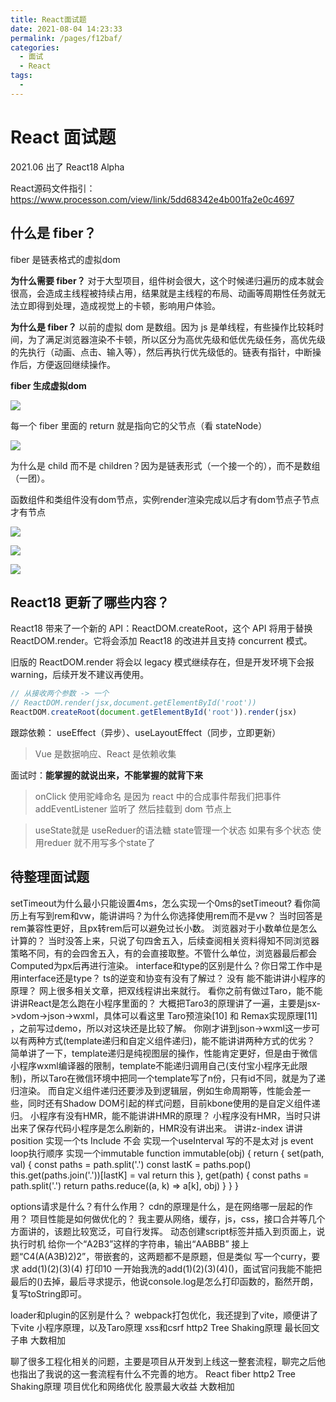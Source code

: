 ```yaml
---
title: React面试题
date: 2021-08-04 14:23:33
permalink: /pages/f12baf/
categories:
  - 面试
  - React
tags:
  - 
---
```


# React 面试题

2021.06 出了 React18 Alpha
<!-- more -->

React源码文件指引：https://www.processon.com/view/link/5dd68342e4b001fa2e0c4697

## 什么是 fiber？

fiber 是链表格式的虚拟dom

**为什么需要 fiber？**
对于大型项目，组件树会很大，这个时候递归遍历的成本就会很高，会造成主线程被持续占用，结果就是主线程的布局、动画等周期性任务就无法立即得到处理，造成视觉上的卡顿，影响用户体验。

**为什么是 fiber？**
以前的虚拟 dom 是数组。因为 js 是单线程，有些操作比较耗时间，为了满足浏览器渲染不卡顿，所以区分为高优先级和低优先级任务，高优先级的先执行（动画、点击、输入等），然后再执行优先级低的。链表有指针，中断操作后，方便返回继续操作。

**fiber 生成虚拟dom**

![](http://66.152.176.25:8000/home/images/diff/fiber.png)

每一个 fiber 里面的 return 就是指向它的父节点（看 stateNode）

![](http://66.152.176.25:8000/home/images/diff/fiber1.png)

为什么是 child 而不是 children？因为是链表形式（一个接一个的），而不是数组（一团）。

函数组件和类组件没有dom节点，实例render渲染完成以后才有dom节点子节点才有节点

![](http://66.152.176.25:8000/home/images/diff/fiber4.png)

![](http://66.152.176.25:8000/home/images/diff/fiber6.png)

![](http://66.152.176.25:8000/home/images/diff/fiber5.png)


## React18 更新了哪些内容？

React18 带来了一个新的 API：ReactDOM.createRoot，这个 API 将用于替换 ReactDOM.render。它将会添加 React18 的改进并且支持 concurrent 模式。

旧版的 ReactDOM.render 将会以 legacy 模式继续存在，但是开发环境下会报 warning，后续开发不建议再使用。

```js
// 从接收两个参数 -> 一个
// ReactDOM.render(jsx,document.getElementById('root'))
ReactDOM.createRoot(document.getElementById('root')).render(jsx)
```

跟踪依赖：
useEffect（异步）、useLayoutEffect（同步，立即更新）

> Vue 是数据响应、React 是依赖收集

面试时：**能掌握的就说出来，不能掌握的就背下来**

> onClick 使用驼峰命名 是因为 react 中的合成事件帮我们把事件addEventListener 监听了 然后挂载到 dom 节点上

> useState就是 useReduer的语法糖 state管理一个状态 如果有多个状态 使用reduer 就不用写多个state了

## 待整理面试题
setTimeout为什么最小只能设置4ms，怎么实现一个0ms的setTimeout?
看你简历上有写到rem和vw，能讲讲吗？为什么你选择使用rem而不是vw？
当时回答是rem兼容性更好，且px转rem后可以避免过长小数。
浏览器对于小数单位是怎么计算的？
当时没答上来，只说了句四舍五入，后续查阅相关资料得知不同浏览器策略不同，有的会四舍五入，有的会直接取整。不管什么单位，浏览器最后都会Computed为px后再进行渲染。
interface和type的区别是什么？你日常工作中是用interface还是type？
ts的逆变和协变有没有了解过？
没有
能不能讲讲小程序的原理？
网上很多相关文章，把双线程讲出来就行。
看你之前有做过Taro，能不能讲讲React是怎么跑在小程序里面的？
大概把Taro3的原理讲了一遍，主要是jsx->vdom->json->wxml，具体可以看这里 Taro预渲染[10] 和 Remax实现原理[11] ，之前写过demo，所以对这块还是比较了解。
你刚才讲到json->wxml这一步可以有两种方式(template递归和自定义组件递归)，能不能讲讲两种方式的优劣？
简单讲了一下，template递归是纯视图层的操作，性能肯定更好，但是由于微信小程序wxml编译器的限制，template不能递归调用自己(支付宝小程序无此限制)，所以Taro在微信环境中把同一个template写了n份，只有id不同，就是为了递归渲染。
而自定义组件递归还要涉及到逻辑层，例如生命周期等，性能会差一些，同时还有Shadow DOM引起的样式问题，目前kbone使用的是自定义组件递归。
小程序有没有HMR，能不能讲讲HMR的原理？
小程序没有HMR，当时只讲出来了保存代码小程序是怎么刷新的，HMR没有讲出来。
讲讲z-index
讲讲position
实现一个ts Include
不会
实现一个useInterval
写的不是太对
js event loop执行顺序
实现一个immutable
function immutable(obj) {
  return {
    set(path, val) {
      const paths = path.split('.')
      const lastK = paths.pop()
      this.get(paths.join('.'))[lastK] = val
      return this
    },
    get(path) {
      const paths = path.split('.')
      return paths.reduce((a, k) => a[k], obj)
    }
  }
}

options请求是什么？有什么作用？
cdn的原理是什么，是在网络哪一层起的作用？
项目性能是如何做优化的？
我主要从网络，缓存，js，css，接口合并等几个方面讲的，该题比较宽泛，可自行发挥。
动态创建script标签并插入到页面上，说执行时机
给你一个“A2B3”这样的字符串，输出“AABBB”
接上题“C4(A(A3B)2)2”，带嵌套的，这两题都不是原题，但是类似
写一个curry，要求 add(1)(2)(3)(4) 打印10
一开始我洗的add(1)(2)(3)(4)()，面试官问我能不能把最后的()去掉，最后寻求提示，他说console.log是怎么打印函数的，豁然开朗，复写toString即可。

loader和plugin的区别是什么？
webpack打包优化，我还提到了vite，顺便讲了下vite
小程序原理，以及Taro原理
xss和csrf
http2
Tree Shaking原理
最长回文子串
大数相加

聊了很多工程化相关的问题，主要是项目从开发到上线这一整套流程，聊完之后他也指出了我说的这一套流程有什么不完善的地方。
React fiber
http2
Tree Shaking原理
项目优化和网络优化
股票最大收益
大数相加